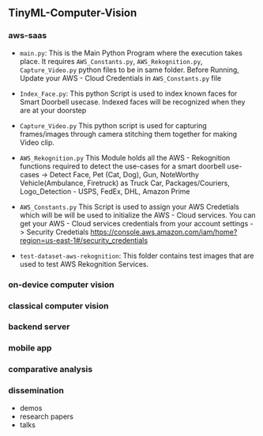 ## TinyML-Computer-Vision

### aws-saas
  - `main.py`:
   This is the Main Python Program where the execution takes place. It requires `AWS_Constants.py`, `AWS_Rekognition.py`, `Capture_Video.py` python files to be in same folder. 
   Before Running, Update your AWS - Cloud Credentials in `AWS_Constants.py` file
   
  -  `Index_Face.py`:
  This python Script is used to index known faces for Smart Doorbell usecase. 
  Indexed faces will be recognized when they are at your doorstep 

  -  `Capture_Video.py`
  This python script is used for capturing frames/images through camera stitching them together for making Video clip.

  -  `AWS_Rekognition.py`
     This Module holds all the AWS - Rekognition functions required to detect the  use-cases for a smart doorbell
     use-cases -> Detect Face, Pet (Cat, Dog), Gun, NoteWorthy Vehicle(Ambulance, Firetruck) as Truck
     Car, Packages/Couriers, Logo_Detection - USPS, FedEx, DHL, Amazon Prime

  -  `AWS_Constants.py`
    This Script is used to assign your AWS Credetials  which will be will be used to initialize the AWS - Cloud services. You can get your AWS - Cloud services credentials from your account settings - > Security Credetials https://console.aws.amazon.com/iam/home?region=us-east-1#/security_credentials

  -   `test-dataset-aws-rekognition`: 
    This folder contains test images that are used to test        AWS Rekognition Services.
 


### on-device computer vision



### classical computer vision


### backend server

### mobile app
 

### comparative analysis



### dissemination

- demos
- research papers
- talks


